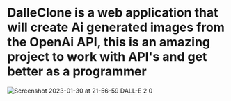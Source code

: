 # DalleClone is a web application that will create Ai generated images from the OpenAi API, this is an amazing project to work with API's and get better as a programmer
![Screenshot 2023-01-30 at 21-56-59 DALL-E 2 0](https://user-images.githubusercontent.com/103978285/215651621-a19be7b1-8bd1-4def-a769-934184c541c8.png)
